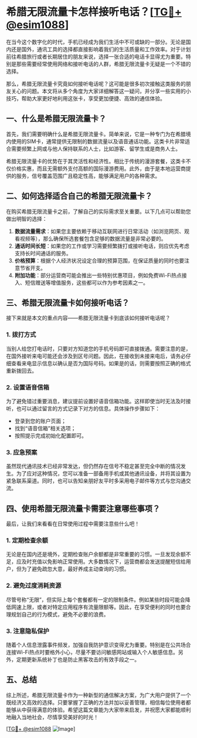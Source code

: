 # 希腊无限流量卡怎样接听电话？[[TG💪+ @esim1088](https://t.me/s/esim1088)]

在当今这个数字化的时代，手机已经成为我们生活中不可或缺的一部分。无论是国内还是国外，通讯工具的选择都直接影响着我们的生活质量和工作效率。对于计划前往希腊旅行或者长期居住的朋友来说，选择一张合适的电话卡显得尤为重要。特别是那些需要经常使用网络和接听电话的人群，希腊无限流量卡无疑是一个不错的选择。

那么，希腊无限流量卡究竟如何接听电话呢？这可能是很多初次接触这类服务的朋友关心的问题。本文将从多个角度为大家详细解答这一疑问，并分享一些实用的小技巧，帮助大家更好地利用这张卡，享受更加便捷、高效的通信体验。

## 一、什么是希腊无限流量卡？

首先，我们需要明确什么是希腊无限流量卡。简单来说，它是一种专门为在希腊境内使用的SIM卡，通常提供无限制的数据流量以及语音通话功能。这类卡片非常适合需要频繁上网或与他人保持联系的人士，比如游客、留学生或是商务人士。

希腊无限流量卡的优势在于其灵活性和经济性。相比于传统的漫游套餐，这类卡不仅价格实惠，而且无需额外支付高额的国际漫游费用。此外，由于是本地运营商提供的服务，信号覆盖范围广且稳定性高，能够满足用户的各种需求。

## 二、如何选择适合自己的希腊无限流量卡？

在购买希腊无限流量卡之前，了解自己的实际需求至关重要。以下几点可以帮助您做出明智的选择：

1. **数据流量需求**：如果您主要依赖于移动互联网进行日常活动（如浏览网页、观看视频等），那么确保所选套餐包含足够的数据流量是非常必要的。
2. **通话时间长短**：如果您的工作或学习需要频繁拨打或接听电话，则应优先考虑支持长时间通话的服务。
3. **价格预算**：根据个人经济状况设定合理的预算范围，在保证质量的同时也要注意节省开支。
4. **附加功能**：部分运营商可能会推出一些特别优惠项目，例如免费Wi-Fi热点接入、短信赠送等增值服务，这些都可以作为参考因素之一。

## 三、希腊无限流量卡如何接听电话？

接下来就是本文的重点内容——希腊无限流量卡到底该如何接听电话呢？

### 1. 拨打方式

当别人给您打电话时，只要对方知道您的手机号码即可直接拨通。需要注意的是，在国外接听来电可能还会涉及到区号问题。因此，在接收到未接来电后，请务必仔细查看来电显示信息以确认是否为国际号码。如果是的话，则需要按照正确的格式重新拨回去。

### 2. 设置语音信箱

为了避免错过重要消息，建议提前设置好语音信箱功能。这样即使当时无法及时接听，也可以通过留言的方式记录下对方的信息。具体操作步骤如下：
- 登录到您的账户页面；
- 找到“语音信箱”相关选项；
- 按照提示完成初始化配置即可。

### 3. 应急预案

虽然现代通讯技术已经非常发达，但仍然存在信号不稳定甚至完全中断的情况发生。为了应对这种情况，您可以准备一部备用手机或其他通讯设备，并将其设置为紧急联系渠道。同时，也可以告知亲朋好友平时多采用电子邮件等方式与您沟通交流。

## 四、使用希腊无限流量卡需要注意哪些事项？

最后，让我们来看看在日常使用过程中需要注意些什么吧！

### 1. 定期检查余额

无论是在国内还是境外，定期检查账户余额都是非常重要的习惯。一旦发现余额不足，应及时充值以免影响正常使用。大多数情况下，运营商都会发送提醒短信给用户，但为了避免疏忽大意，最好养成主动查询的习惯。

### 2. 避免过度消耗资源

尽管号称“无限”，但实际上每个套餐都有一定的限制条件。例如某些时段可能会降低网速上限，或者对特定应用程序有流量限额等。因此，在享受便利的同时也要合理规划自己的行为模式，避免不必要的浪费。

### 3. 注意隐私保护

随着个人信息泄露事件频发，加强自我防护意识变得尤为重要。特别是在公共场合连接Wi-Fi热点时要格外小心，尽量不要访问敏感网站或输入个人敏感信息。另外，定期更新系统补丁也是防止黑客攻击的有效手段之一。

## 五、总结

综上所述，希腊无限流量卡作为一种新型的通信解决方案，为广大用户提供了一个既经济又高效的选择。只要掌握了正确的方法并加以妥善管理，相信每位使用者都能够从中获得满意的体验。希望这篇文章能为大家带来启发，并祝愿大家都能顺利地融入当地社会，尽情享受美好的时光！

[[TG💪+ @esim1088](https://t.me/s/esim1088) ![Image](https://i.postimg.cc/4NQfJmqS/Snipaste-2025-05-13-00-14-12.png)]